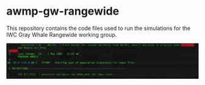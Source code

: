# awmp-gw-rangewide

This repository contains the code files used to run the simulations for the IWC Gray Whale Rangewide working group.  

<p align="center">
  <img src="./figs/screenshot.png" width="800" align="center" title="git diff">
</p>
